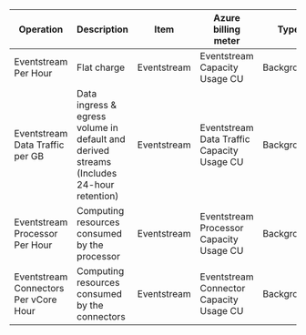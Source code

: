 | Operation                       | Description                               | Item         | Azure billing meter        | Type       |
| ------------------------------- | ----------------------------------------- | ------------ | -------------------------- | ---------- |
| Eventstream Per Hour | Flat charge  | Eventstream | Eventstream Capacity Usage CU               | Background |
| Eventstream Data Traffic per GB | Data ingress & egress volume in default and derived streams (Includes 24-hour retention) | Eventstream | Eventstream Data Traffic Capacity Usage CU | Background |
| Eventstream Processor Per Hour  | Computing resources consumed by the processor | Eventstream | Eventstream Processor Capacity Usage CU    | Background |
| Eventstream Connectors Per vCore Hour  | Computing resources consumed by the connectors |Eventstream | Eventstream Connector Capacity Usage CU | Background |
